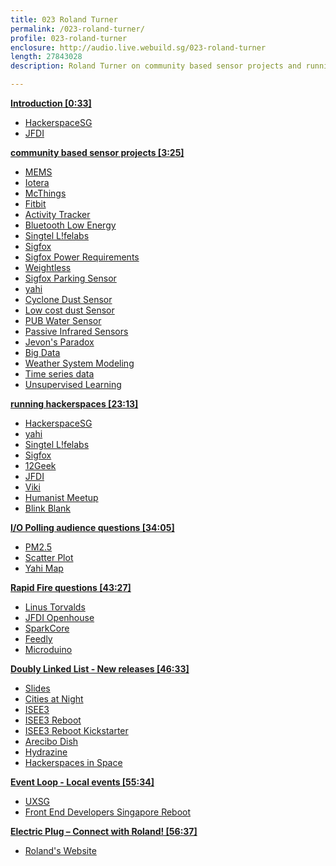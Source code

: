 ```yaml
---
title: 023 Roland Turner
permalink: /023-roland-turner/
profile: 023-roland-turner
enclosure: http://audio.live.webuild.sg/023-roland-turner
length: 27843028
description: Roland Turner on community based sensor projects and running hackerspaces.

---
```


**[Introduction [0:33]](#t=0:33)**

- [HackerspaceSG](http://hackerspace.sg/)
- [JFDI](http://jfdi.asia/)

**[community based sensor projects [3:25]](#t=3:25)**

- [MEMS](http://en.wikipedia.org/wiki/Microelectromechanical_systems)
- [Iotera](http://www.iotera.com/)
- [McThings](http://www.westworktechnology.com/)
- [Fitbit](http://www.fitbit.com/sg)
- [Activity Tracker](http://en.wikipedia.org/wiki/Activity_tracker)
- [Bluetooth Low Energy](http://en.wikipedia.org/wiki/Bluetooth_low_energy)
- [Singtel L!felabs](http://singtellifelabs.com/)
- [Sigfox](http://www.sigfox.com/en/)
- [Sigfox Power Requirements](http://www.sigfox.com/en/#!/technology)
- [Weightless](http://www.weightless.org/)
- [Sigfox Parking Sensor](http://www.electronics-eetimes.com/en/sigfox-iot-network-infrastructure-rolls-out-beyond-france.html)
- [yahi](http://rolandturner.com/yahi/)
- [Cyclone Dust Sensor](http://en.wikipedia.org/wiki/Dust_collector#Multiple-cyclone_separators)
- [Low cost dust Sensor](http://www.seeedstudio.com/depot/Grove-Dust-Sensor-p-1050.html)
- [PUB Water Sensor](http://www.pub.gov.sg/managingflashfloods/WLS/Pages/WaterLevelSensors.aspx)
- [Passive Infrared Sensors](http://en.wikipedia.org/wiki/Passive_infrared_sensor)
- [Jevon's Paradox](http://en.wikipedia.org/wiki/Jevons_paradox)
- [Big Data](http://en.wikipedia.org/wiki/Big_data)
- [Weather System Modeling](http://en.wikipedia.org/wiki/Numerical_weather_prediction)
- [Time series data](http://en.wikipedia.org/wiki/Time_series)
- [Unsupervised Learning](http://en.wikipedia.org/wiki/Unsupervised_learning)

**[running hackerspaces [23:13]](#t=23:13)**

- [HackerspaceSG](http://hackerspace.sg/)
- [yahi](http://rolandturner.com/yahi/)
- [Singtel L!felabs](http://singtellifelabs.com/)
- [Sigfox](http://www.sigfox.com/en/)
- [12Geek](http://12geeks.com)
- [JFDI](http://jfdi.asia/)
- [Viki](http://www.viki.com/about)
- [Humanist Meetup](http://humanist.org.sg/)
- [Blink Blank](http://blinkbl-nk.com/)

**[I/O Polling audience questions [34:05]](#t=34:05)**

- [PM2.5](http://www.epa.gov/pmdesignations/faq.htm#0)
- [Scatter Plot](http://en.wikipedia.org/wiki/Scatter_plot)
- [Yahi Map](http://rolandturner.com/yahi/ )

**[Rapid Fire questions [43:27]](#t=43:27)**

- [Linus Torvalds](https://plus.google.com/+LinusTorvalds)
- [JFDI Openhouse](http://jfdi.asia/openhouse/)
- [SparkCore](https://www.spark.io/)
- [Feedly](http://feedly.com)
- [Microduino](http://microduino.cc/)

**[Doubly Linked List -  New releases [46:33]](#t=46:33)**

- [Slides](http://slides.com/news/new-editor)
- [Cities at Night](http://www.citiesatnight.org/)
- [ISEE3](http://en.wikipedia.org/wiki/International_Cometary_Explorer)
- [ISEE3 Reboot](http://en.wikipedia.org/wiki/International_Cometary_Explorer#Reboot_effort)
- [ISEE3 Reboot Kickstarter](http://www.rockethub.com/42228#description-tab)
- [Arecibo Dish](http://en.wikipedia.org/wiki/Arecibo_Observatory)
- [Hydrazine](http://en.wikipedia.org/wiki/Hydrazine)
- [Hackerspaces in Space](http://makezine.com/2010/02/19/hackerspaces-in-space-annual-space/)

**[Event Loop - Local events [55:34]](#t=55:34)**

- [UXSG](http://www.uxsg.org/)
- [Front End Developers Singapore Reboot](http://feds.strikingly.com/)

**[Electric Plug  – Connect with Roland! [56:37]](#t=56:37)**

- [Roland's Website](http://rolandturner.com)
